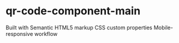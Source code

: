 # qr-code-component-main
Built with
Semantic HTML5 markup
CSS custom properties
Mobile-responsive workflow
